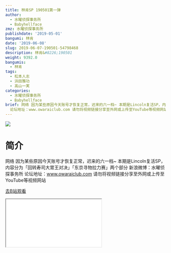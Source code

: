 ```yaml
---
title: 林肯SP 190501第一弹
author:
  - 水曜侦探事务所
  - Babyhellface
zmz: 水曜侦探事务所
publishdate: '2019-05-01'
bangumi: 林肯
date: '2019-06-08'
slug: 2019-06-07-190501-54798468
description: 林肯&#8226;190501
weight: 9392.0
bangumis:
  - 林肯
tags:
  - 松本人志
  - 浜田雅功
  - 高山一実
categories:
  - 水曜侦探事务所
  - Babyhellface
brief: 网络 因为某些原因今天账号才恢复正常，迟来的六一档~ 本期是Lincoln复活SP，内容分为「回转寿司大胃王对决」「东京寻物拉力赛」两个部分 新浪微博：水曜侦探事务所
  论坛地址：www.owaraiclub.com 请勿将视频链接分享至外网或上传至YouTube等视频网站
---
```

![](https://raw.githubusercontent.com/tcgriffith/owaraisite/master/static/tmpimg/3f15be4daa81cb64a789d311fce6424fce91ab11.jpg.480.jpg)
# 简介  
网络
因为某些原因今天账号才恢复正常，迟来的六一档~
本期是Lincoln复活SP，内容分为「回转寿司大胃王对决」「东京寻物拉力赛」两个部分
新浪微博：水曜侦探事务所 论坛地址：www.owaraiclub.com
请勿将视频链接分享至外网或上传至YouTube等视频网站  

[去B站观看](https://www.bilibili.com/video/av54798468/)
<div class ="resp-container"><iframe class="testiframe" src="//player.bilibili.com/player.html?aid=54798468"", scrolling="no", allowfullscreen="true" > </iframe></div> 
